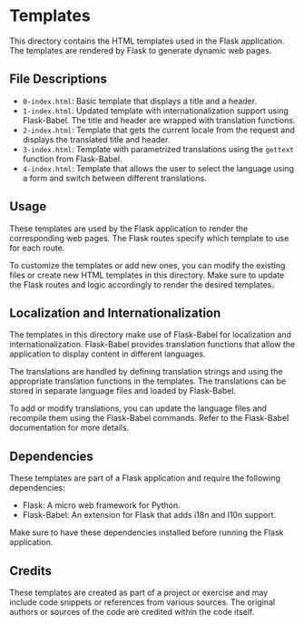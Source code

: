 # Templates

This directory contains the HTML templates used in the Flask application. The templates are rendered by Flask to generate dynamic web pages.

## File Descriptions

- `0-index.html`: Basic template that displays a title and a header.
- `1-index.html`: Updated template with internationalization support using Flask-Babel. The title and header are wrapped with translation functions.
- `2-index.html`: Template that gets the current locale from the request and displays the translated title and header.
- `3-index.html`: Template with parametrized translations using the `gettext` function from Flask-Babel.
- `4-index.html`: Template that allows the user to select the language using a form and switch between different translations.

## Usage

These templates are used by the Flask application to render the corresponding web pages. The Flask routes specify which template to use for each route.

To customize the templates or add new ones, you can modify the existing files or create new HTML templates in this directory. Make sure to update the Flask routes and logic accordingly to render the desired templates.

## Localization and Internationalization

The templates in this directory make use of Flask-Babel for localization and internationalization. Flask-Babel provides translation functions that allow the application to display content in different languages.

The translations are handled by defining translation strings and using the appropriate translation functions in the templates. The translations can be stored in separate language files and loaded by Flask-Babel.

To add or modify translations, you can update the language files and recompile them using the Flask-Babel commands. Refer to the Flask-Babel documentation for more details.

## Dependencies

These templates are part of a Flask application and require the following dependencies:

- Flask: A micro web framework for Python.
- Flask-Babel: An extension for Flask that adds i18n and l10n support.

Make sure to have these dependencies installed before running the Flask application.

## Credits

These templates are created as part of a project or exercise and may include code snippets or references from various sources. The original authors or sources of the code are credited within the code itself.
